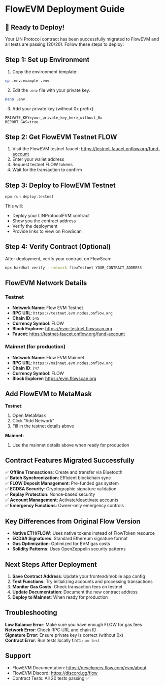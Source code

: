 # FlowEVM Deployment Guide

## 🚀 Ready to Deploy!

Your LIN Protocol contract has been successfully migrated to FlowEVM and all tests are passing (20/20). Follow these steps to deploy:

## Step 1: Set up Environment

1. Copy the environment template:
```bash
cp .env.example .env
```

2. Edit the `.env` file with your private key:
```bash
nano .env
```

3. Add your private key (without 0x prefix):
```
PRIVATE_KEY=your_private_key_here_without_0x
REPORT_GAS=true
```

## Step 2: Get FlowEVM Testnet FLOW

1. Visit the FlowEVM testnet faucet: https://testnet-faucet.onflow.org/fund-account
2. Enter your wallet address
3. Request testnet FLOW tokens
4. Wait for the transaction to confirm

## Step 3: Deploy to FlowEVM Testnet

```bash
npm run deploy:testnet
```

This will:
- Deploy your LINProtocolEVM contract
- Show you the contract address
- Verify the deployment
- Provide links to view on FlowScan

## Step 4: Verify Contract (Optional)

After deployment, verify your contract on FlowScan:
```bash
npx hardhat verify --network flowTestnet YOUR_CONTRACT_ADDRESS
```

## FlowEVM Network Details

### Testnet
- **Network Name**: Flow EVM Testnet  
- **RPC URL**: `https://testnet.evm.nodes.onflow.org`
- **Chain ID**: `545`
- **Currency Symbol**: FLOW
- **Block Explorer**: https://evm-testnet.flowscan.org
- **Faucet**: https://testnet-faucet.onflow.org/fund-account

### Mainnet (for production)
- **Network Name**: Flow EVM Mainnet
- **RPC URL**: `https://mainnet.evm.nodes.onflow.org`  
- **Chain ID**: `747`
- **Currency Symbol**: FLOW
- **Block Explorer**: https://evm.flowscan.org

## Add FlowEVM to MetaMask

**Testnet:**
1. Open MetaMask
2. Click "Add Network" 
3. Fill in the testnet details above

**Mainnet:**
1. Use the mainnet details above when ready for production

## Contract Features Migrated Successfully

✅ **Offline Transactions**: Create and transfer via Bluetooth  
✅ **Batch Synchronization**: Efficient blockchain sync  
✅ **FLOW Deposit Management**: Pre-funded gas system  
✅ **ECDSA Security**: Cryptographic signature validation  
✅ **Replay Protection**: Nonce-based security  
✅ **Account Management**: Activate/deactivate accounts  
✅ **Emergency Functions**: Owner-only emergency controls  

## Key Differences from Original Flow Version

- **Native ETH/FLOW**: Uses native tokens instead of FlowToken resource
- **ECDSA Signatures**: Standard Ethereum signature format
- **Gas Optimization**: Optimized for EVM gas costs
- **Solidity Patterns**: Uses OpenZeppelin security patterns

## Next Steps After Deployment

1. **Save Contract Address**: Update your frontend/mobile app config
2. **Test Functions**: Try initializing accounts and processing transactions
3. **Monitor Gas Costs**: Check transaction fees on testnet
4. **Update Documentation**: Document the new contract address
5. **Deploy to Mainnet**: When ready for production

## Troubleshooting

**Low Balance Error**: Make sure you have enough FLOW for gas fees  
**Network Error**: Check RPC URL and chain ID  
**Signature Error**: Ensure private key is correct (without 0x)  
**Contract Error**: Run tests locally first: `npm test`

## Support

- FlowEVM Documentation: https://developers.flow.com/evm/about
- FlowEVM Discord: https://discord.gg/flow
- Contract Tests: All 20 tests passing ✅
